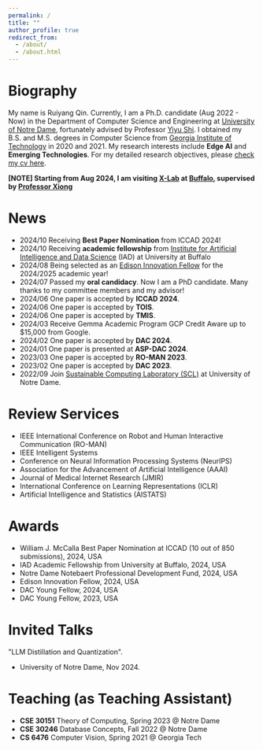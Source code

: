 ```yaml
---
permalink: /
title: ""
author_profile: true
redirect_from: 
  - /about/
  - /about.html
---
```




Biography
======
My name is Ruiyang Qin. Currently, I am a Ph.D. candidate (Aug 2022 - Now) in the Department of Computer Science and Engineering at [University of Notre Dame](https://cse.nd.edu/), fortunately advised by Professor [Yiyu Shi](https://www3.nd.edu/~scl/index.html#director). I obtained my B.S. and M.S. degrees in Computer Science from [Georgia Institute of Technology](https://www.cc.gatech.edu/) in 2020 and 2021. My research interests include **Edge AI** and **Emerging Technologies**. For my detailed research objectives, please [check my cv here](https://ruiyangqin2016.github.io/Resume.pdf).

**[NOTE] Starting from Aug 2024, I am visiting [X-Lab](https://www.xlab-ub.com/) at [Buffalo](https://engineering.buffalo.edu/computer-science-engineering.html), supervised by [Professor Xiong](https://engineering.buffalo.edu/computer-science-engineering/people/faculty-directory/full-time.host.html/content/shared/engineering/computer-science-engineering/profiles/faculty/ladder/xiong-jinjun.detail.html)**

News
======
- 2024/10 Receiving **Best Paper Nomination** from ICCAD 2024!
- 2024/10 Receiving **academic fellowship** from [Institute for Artificial Intelligence and Data Science](https://www.buffalo.edu/ai-data-science.html) (IAD) at University at Buffalo
- 2024/08 Being selected as an [Edison Innovation Fellow](https://ideacenter.nd.edu/se/opportunities/internships/idea-center-edison-innovation-fellowship/) for the 2024/2025 academic year!
- 2024/07 Passed my **oral candidacy**. Now I am a PhD candidate. Many thanks to my committee members and my advisor!
- 2024/06 One paper is accepted by **ICCAD 2024**.
- 2024/06 One paper is accepted by **TOIS**.
- 2024/06 One paper is accepted by **TMIS**.
- 2024/03 Receive Gemma Academic Program GCP Credit Aware up to $15,000 from Google. 
- 2024/02 One paper is accepted by **DAC 2024**.
- 2024/01 One paper is presented at **ASP-DAC 2024**.
- 2023/03 One paper is accepted by **RO-MAN 2023**.
- 2023/02 One paper is accepted by **DAC 2023**.
- 2022/09 Join [Sustainable Computing Laboratory (SCL)](https://www3.nd.edu/~scl/index.html) at University of Notre Dame.

Review Services 
======
- IEEE International Conference on Robot and Human Interactive Communication (RO-MAN)
- IEEE Intelligent Systems
- Conference on Neural Information Processing Systems (NeurIPS)
- Association for the Advancement of Artificial Intelligence (AAAI)
- Journal of Medical Internet Research (JMIR)
- International Conference on Learning Representations (ICLR)
- Artificial Intelligence and Statistics (AISTATS)

Awards
======
- William J. McCalla Best Paper Nomination at ICCAD (10 out of 850 submissions), 2024, USA
- IAD Academic Fellowship from University at Buffalo, 2024, USA
- Notre Dame Notebaert Professional Development Fund, 2024, USA
- Edison Innovation Fellow, 2024, USA
- DAC Young Fellow, 2024, USA
- DAC Young Fellow, 2023, USA

Invited Talks
======
"LLM Distillation and Quantization".
- University of Notre Dame, Nov 2024.

Teaching (as Teaching Assistant)
======
- **CSE 30151** Theory of Computing, Spring 2023 @ Notre Dame
- **CSE 30246** Database Concepts, Fall 2022 @ Notre Dame
- **CS 6476** Computer Vision, Spring 2021 @ Georgia Tech
